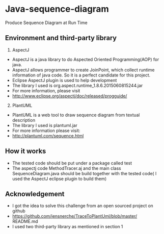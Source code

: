 # Java-sequence-diagram
Produce Sequence Diagram at Run Time
## Environment and third-party library
1. AspectJ
- AspectJ is a java library to do Aspected Oriented Programming(AOP) for java.
- AspectJ allows programmer to create JoinPoint, which collect runtime information of java code. So it is a perfect        candidate for this project.
- Eclipse AspectJ plugin is used to help development
- The library I used is org.aspect.runtime_1.8.6.2015060815244.jar
- For more information, please visit
- http://www.eclipse.org/aspectj/doc/released/progguide/

2.  PlantUML
- PlantUML is a web tool to draw sequence diagram from textual description
- The library I used is plantuml.jar
- For more information please visit:
- http://plantuml.com/sequence.html

## How it works
- The tested code should be put under a package called test
- The aspectj code MethodTracer.aj and the main class SequenceDiagram.java should be build together with the tested code( I
used the AspectJ eclipse plugin to build them)

## Acknowledgement
- I got the idea to solve this challenge from an open sourced project on
github
- https://github.com/jensnerche/TraceToPlantUml/blob/master/
README.md
- I used two third-party library as mentioned in section 1
